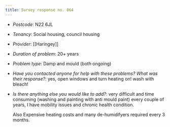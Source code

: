 ```yaml
---
title: Survey response no. 064
---
```


- *Postcode*: N22 6JL  
- *Tenancy*: Social housing, council housing  
- *Provider*: [[Haringey]]
- *Duration of problem*: 20+ years  
- *Problem type*: Damp and mould (both ongoing)  
- *Have you contacted anyone for help with these problems? What was their response?*: yes, open windows and turn heating on! wash with bleach!  
- *Is there anything else you would like to add?*: very difficult and time consuming (washing and painting with anti mould paint) every couple of years, I have mobility issues and chronic health condition. 
    
  Also Expensive heating costs and many de-humidifyers required every 3 months.